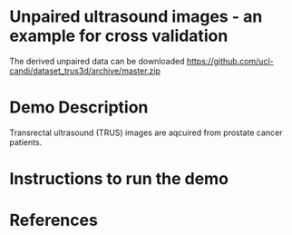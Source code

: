 # Unpaired ultrasound images - an example for cross validation

The derived unpaired data can be downloaded
https://github.com/ucl-candi/dataset_trus3d/archive/master.zip

# Demo Description

Transrectal ultrasound (TRUS) images are aqcuired from prostate cancer patients.

# Instructions to run the demo

# References
